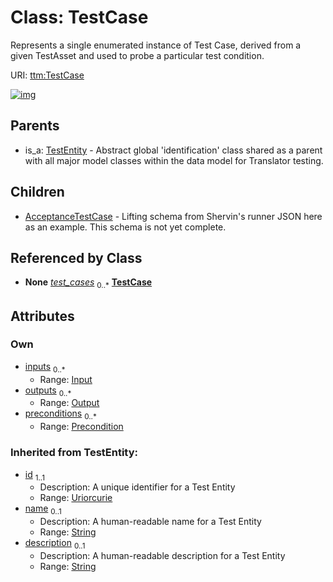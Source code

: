 
# Class: TestCase


Represents a single enumerated instance of Test Case, derived from a  given TestAsset and used to probe a particular test condition.

URI: [ttm:TestCase](https://w3id.org/TranslatorSRI/TranslatorTestingModel/TestCase)


[![img](https://yuml.me/diagram/nofunky;dir:TB/class/[TestEntity],[Precondition]<preconditions%200..*-%20[TestCase&#124;id(i):uriorcurie;name(i):string%20%3F;description(i):string%20%3F],[Output]<outputs%200..*-%20[TestCase],[Input]<inputs%200..*-%20[TestCase],[TestSuite]++-%20test_cases%200..*>[TestCase],[TestCase]^-[AcceptanceTestCase],[TestEntity]^-[TestCase],[TestSuite],[Precondition],[Output],[Input],[AcceptanceTestCase])](https://yuml.me/diagram/nofunky;dir:TB/class/[TestEntity],[Precondition]<preconditions%200..*-%20[TestCase&#124;id(i):uriorcurie;name(i):string%20%3F;description(i):string%20%3F],[Output]<outputs%200..*-%20[TestCase],[Input]<inputs%200..*-%20[TestCase],[TestSuite]++-%20test_cases%200..*>[TestCase],[TestCase]^-[AcceptanceTestCase],[TestEntity]^-[TestCase],[TestSuite],[Precondition],[Output],[Input],[AcceptanceTestCase])

## Parents

 *  is_a: [TestEntity](TestEntity.md) - Abstract global 'identification' class shared as a parent with all major model classes within the data model for Translator testing.

## Children

 * [AcceptanceTestCase](AcceptanceTestCase.md) - Lifting schema from Shervin's runner JSON here as an example.  This schema is not yet complete.

## Referenced by Class

 *  **None** *[test_cases](test_cases.md)*  <sub>0..\*</sub>  **[TestCase](TestCase.md)**

## Attributes


### Own

 * [inputs](inputs.md)  <sub>0..\*</sub>
     * Range: [Input](Input.md)
 * [outputs](outputs.md)  <sub>0..\*</sub>
     * Range: [Output](Output.md)
 * [preconditions](preconditions.md)  <sub>0..\*</sub>
     * Range: [Precondition](Precondition.md)

### Inherited from TestEntity:

 * [id](id.md)  <sub>1..1</sub>
     * Description: A unique identifier for a Test Entity
     * Range: [Uriorcurie](types/Uriorcurie.md)
 * [name](name.md)  <sub>0..1</sub>
     * Description: A human-readable name for a Test Entity
     * Range: [String](types/String.md)
 * [description](description.md)  <sub>0..1</sub>
     * Description: A human-readable description for a Test Entity
     * Range: [String](types/String.md)
